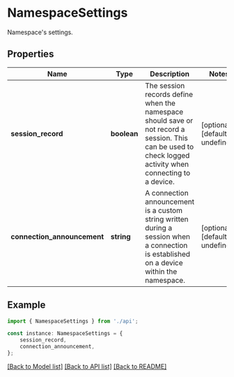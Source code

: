 # NamespaceSettings

Namespace\'s settings.

## Properties

Name | Type | Description | Notes
------------ | ------------- | ------------- | -------------
**session_record** | **boolean** | The session records define when the namespace should save or not record a session. This can be used to check logged activity when connecting to a device. | [optional] [default to undefined]
**connection_announcement** | **string** | A connection announcement is a custom string written during a session when a connection is established on a device within the namespace. | [optional] [default to undefined]

## Example

```typescript
import { NamespaceSettings } from './api';

const instance: NamespaceSettings = {
    session_record,
    connection_announcement,
};
```

[[Back to Model list]](../README.md#documentation-for-models) [[Back to API list]](../README.md#documentation-for-api-endpoints) [[Back to README]](../README.md)
